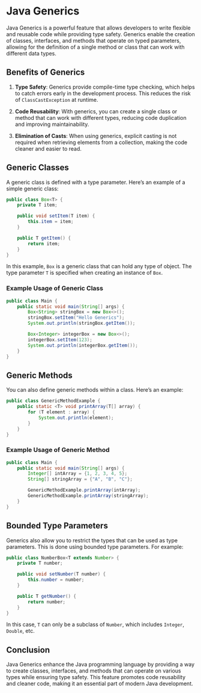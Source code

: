 # Java Generics

Java Generics is a powerful feature that allows developers to write flexible and reusable code while providing type safety. Generics enable the creation of classes, interfaces, and methods that operate on typed parameters, allowing for the definition of a single method or class that can work with different data types.

## Benefits of Generics

1. **Type Safety**: Generics provide compile-time type checking, which helps to catch errors early in the development process. This reduces the risk of `ClassCastException` at runtime.

2. **Code Reusability**: With generics, you can create a single class or method that can work with different types, reducing code duplication and improving maintainability.

3. **Elimination of Casts**: When using generics, explicit casting is not required when retrieving elements from a collection, making the code cleaner and easier to read.

## Generic Classes

A generic class is defined with a type parameter. Here’s an example of a simple generic class:

```java
public class Box<T> {
    private T item;

    public void setItem(T item) {
        this.item = item;
    }

    public T getItem() {
        return item;
    }
}
```

In this example, `Box` is a generic class that can hold any type of object. The type parameter `T` is specified when creating an instance of `Box`.

### Example Usage of Generic Class

```java
public class Main {
    public static void main(String[] args) {
        Box<String> stringBox = new Box<>();
        stringBox.setItem("Hello Generics");
        System.out.println(stringBox.getItem());

        Box<Integer> integerBox = new Box<>();
        integerBox.setItem(123);
        System.out.println(integerBox.getItem());
    }
}
```

## Generic Methods

You can also define generic methods within a class. Here’s an example:

```java
public class GenericMethodExample {
    public static <T> void printArray(T[] array) {
        for (T element : array) {
            System.out.println(element);
        }
    }
}
```

### Example Usage of Generic Method

```java
public class Main {
    public static void main(String[] args) {
        Integer[] intArray = {1, 2, 3, 4, 5};
        String[] stringArray = {"A", "B", "C"};

        GenericMethodExample.printArray(intArray);
        GenericMethodExample.printArray(stringArray);
    }
}
```

## Bounded Type Parameters

Generics also allow you to restrict the types that can be used as type parameters. This is done using bounded type parameters. For example:

```java
public class NumberBox<T extends Number> {
    private T number;

    public void setNumber(T number) {
        this.number = number;
    }

    public T getNumber() {
        return number;
    }
}
```

In this case, `T` can only be a subclass of `Number`, which includes `Integer`, `Double`, etc.

## Conclusion

Java Generics enhance the Java programming language by providing a way to create classes, interfaces, and methods that can operate on various types while ensuring type safety. This feature promotes code reusability and cleaner code, making it an essential part of modern Java development.